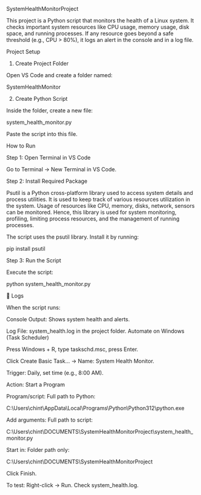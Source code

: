 SystemHealthMonitorProject

This project is a Python script that monitors the health of a Linux system.
It checks important system resources like CPU usage, memory usage, disk space, and running processes.
If any resource goes beyond a safe threshold (e.g., CPU > 80%), it logs an alert in the console and in a log file.

Project Setup
1. Create Project Folder

Open VS Code and create a folder named:

SystemHealthMonitor

2. Create Python Script

Inside the folder, create a new file:

system_health_monitor.py


Paste the script into this file.

How to Run

Step 1: Open Terminal in VS Code

Go to Terminal → New Terminal in VS Code.

Step 2: Install Required Package

Psutil is a Python cross-platform library used to access system details and process utilities. It is used to keep track of various resources utilization in the system. Usage of resources like CPU, memory, disks, network, sensors can be monitored. Hence, this library is used for system monitoring, profiling, limiting process resources, and the management of running processes.

The script uses the psutil library. Install it by running:

pip install psutil

Step 3: Run the Script

Execute the script:

python system_health_monitor.py

📝 Logs

When the script runs:

Console Output: Shows system health and alerts.

Log File: system_health.log in the project folder.
Automate on Windows (Task Scheduler)

Press Windows + R, type taskschd.msc, press Enter.

Click Create Basic Task… → Name: System Health Monitor.

Trigger: Daily, set time (e.g., 8:00 AM).

Action: Start a Program

Program/script: Full path to Python:

C:\Users\chint\AppData\Local\Programs\Python\Python312\python.exe


Add arguments: Full path to script:

C:\Users\chint\DOCUMENTS\SystemHealthMonitorProject\system_health_monitor.py


Start in: Folder path only:

C:\Users\chint\DOCUMENTS\SystemHealthMonitorProject


Click Finish.

To test: Right-click → Run. Check system_health.log.

